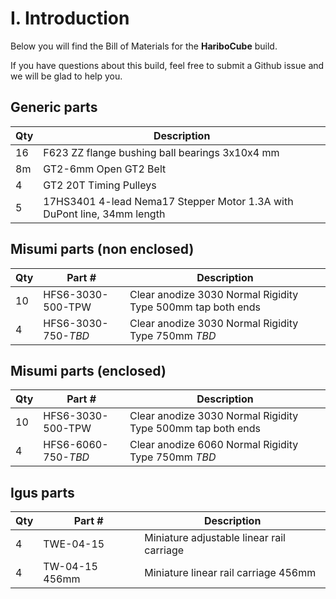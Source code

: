 # I. Introduction

Below you will find the Bill of Materials for the **HariboCube** build.

If you have questions about this build, feel free to submit a Github issue and we will be glad to help you.

## Generic parts

|Qty|Description|
|-----|-----|
|16|F623 ZZ flange bushing ball bearings 3x10x4 mm|
|8m|GT2-6mm Open GT2 Belt|
|4|GT2 20T Timing Pulleys|
|5|17HS3401 4-lead Nema17 Stepper Motor 1.3A with DuPont line, 34mm length|

## Misumi parts (non enclosed)

|Qty|Part #|Description|
|-----|-----|-----|
|10|HFS6-3030-500-TPW|Clear anodize 3030 Normal Rigidity Type 500mm tap both ends|
|4|HFS6-3030-750-*TBD*|Clear anodize 3030 Normal Rigidity Type 750mm *TBD*|

## Misumi parts (enclosed)

|Qty|Part #|Description|
|-----|-----|-----|
|10|HFS6-3030-500-TPW|Clear anodize 3030 Normal Rigidity Type 500mm tap both ends|
|4|HFS6-6060-750-*TBD*|Clear anodize 6060 Normal Rigidity Type 750mm *TBD*|

## Igus parts

|Qty|Part #|Description|
|-----|-----|-----|
|4|TWE-04-15|Miniature adjustable linear rail carriage|
|4|TW-04-15 456mm|Miniature linear rail carriage 456mm|

